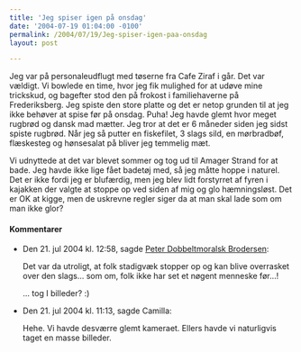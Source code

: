 ```yaml
---
title: 'Jeg spiser igen på onsdag'
date: '2004-07-19 01:04:00 -0100'
permalink: /2004/07/19/Jeg-spiser-igen-paa-onsdag
layout: post

---
```

Jeg var på personaleudflugt med tøserne fra Cafe Ziraf i går. Det var <a class="describe" title="Fint jysk udtryk der ikke mangler 'sjovt'">vældigt</a>. Vi bowlede en time, hvor jeg fik mulighed for at udøve mine trickskud, og bagefter stod den på frokost i familiehaverne på Frederiksberg. Jeg spiste den store platte og det er netop grunden til at jeg ikke behøver at spise før på onsdag. Puha! Jeg havde glemt hvor meget rugbrød og dansk mad mætter. Jeg tror at det er 6 måneder siden jeg sidst spiste rugbrød. Når jeg så putter en fiskefilet, 3 slags sild, en mørbradbøf, flæskesteg og hønsesalat på bliver jeg temmelig mæt.

Vi udnyttede at det var blevet sommer og tog ud til Amager Strand for at bade. Jeg havde ikke lige fået badetøj med, så jeg måtte hoppe i naturel. Det er ikke fordi jeg er blufærdig, men jeg blev lidt forstyrret af fyren i kajakken der valgte at stoppe op ved siden af mig og glo hæmningsløst. Det er OK at kigge, men de uskrevne regler siger da at man skal lade som om man ikke glor?

<div class="vintage-comments">
<h4>Kommentarer </h4>
<ul class="vintage-comments-list"><li>
<p class="comment-meta">Den <time datetime="2004-07-21T00:58:12+02:00">21. jul 2004 kl.  12:58</time>, sagde <a href="http://pe.ter.dk/">Peter Dobbeltmoralsk Brodersen</a>:</p>
<p>Det var da utroligt, at folk stadigvæk stopper op og kan blive overrasket over den slags... som om, folk ikke har set et nøgent menneske før...!</p>
<p>... tog I billeder? :)</p>
</li>
<li>
<p class="comment-meta">Den <time datetime="2004-07-21T11:13:51+02:00">21. jul 2004 kl.  11:13</time>, sagde Camilla:</p>
<p>Hehe. Vi havde desværre glemt kameraet. Ellers havde vi naturligvis taget en masse billeder.</p>
</li>
</ul>
</div>
